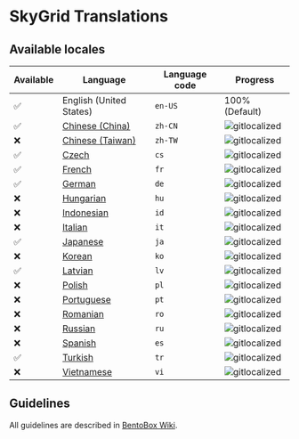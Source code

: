 # SkyGrid Translations

## Available locales

| Available | Language | Language code | Progress |
| --- | ---------- | --- | ----------- |
| ✅ | English (United States) | `en-US` | 100% (Default) |
| ✅ | [Chinese (China)](https://gitlocalize.com/repo/2970/zh-CN/src/main/resources/locales) | `zh-CN` | ![gitlocalized](https://gitlocalize.com/repo/2970/zh-CN//badge.svg) |
| ❌ | [Chinese (Taiwan)](https://gitlocalize.com/repo/2970/zh-TW/src/main/resources/locales) | `zh-TW` | ![gitlocalized](https://gitlocalize.com/repo/2970/zh-TW//badge.svg) |
| ✅ | [Czech](https://gitlocalize.com/repo/2970/cs/src/main/resources/locales) | `cs` | ![gitlocalized](https://gitlocalize.com/repo/2970/cs/badge.svg) |
| ✅ | [French](https://gitlocalize.com/repo/2970/fr/src/main/resources/locales) | `fr` | ![gitlocalized](https://gitlocalize.com/repo/2970/fr/badge.svg) |
| ✅ | [German](https://gitlocalize.com/repo/2970/de/src/main/resources/locales) | `de` | ![gitlocalized](https://gitlocalize.com/repo/2970/de/badge.svg) |
| ❌ | [Hungarian](https://gitlocalize.com/repo/2970/hu/src/main/resources/locales) | `hu` | ![gitlocalized](https://gitlocalize.com/repo/2970/hu/badge.svg) |
| ❌ | [Indonesian](https://gitlocalize.com/repo/2970/id/src/main/resources/locales) | `id` | ![gitlocalized](https://gitlocalize.com/repo/2970/id/badge.svg) |
| ❌ | [Italian](https://gitlocalize.com/repo/2970/it/src/main/resources/locales) | `it` | ![gitlocalized](https://gitlocalize.com/repo/2970/it/badge.svg) |
| ✅ | [Japanese](https://gitlocalize.com/repo/2970/ja/src/main/resources/locales) | `ja` | ![gitlocalized](https://gitlocalize.com/repo/2970/ja/badge.svg) |
| ❌ | [Korean](https://gitlocalize.com/repo/2970/ko/src/main/resources/locales) | `ko` | ![gitlocalized](https://gitlocalize.com/repo/2970/ko/badge.svg) |
| ✅ | [Latvian](https://gitlocalize.com/repo/2970/lv/src/main/resources/locales) | `lv` | ![gitlocalized](https://gitlocalize.com/repo/2970/lv/badge.svg) |
| ❌ | [Polish](https://gitlocalize.com/repo/2970/pl/src/main/resources/locales) | `pl` | ![gitlocalized](https://gitlocalize.com/repo/2970/pl/badge.svg) |
| ❌ | [Portuguese](https://gitlocalize.com/repo/2970/pt/src/main/resources/locales) | `pt` | ![gitlocalized](https://gitlocalize.com/repo/2970/pt/badge.svg) |
| ❌ | [Romanian](https://gitlocalize.com/repo/2970/ro/src/main/resources/locales) | `ro` | ![gitlocalized](https://gitlocalize.com/repo/2970/ro/badge.svg) |
| ❌ | [Russian](https://gitlocalize.com/repo/2970/ru/src/main/resources/locales) | `ru` | ![gitlocalized](https://gitlocalize.com/repo/2970/ru/badge.svg) |
| ❌ | [Spanish](https://gitlocalize.com/repo/2970/es/src/main/resources/locales) | `es` | ![gitlocalized](https://gitlocalize.com/repo/2970/es/badge.svg) |
| ✅ | [Turkish](https://gitlocalize.com/repo/2970/tr/src/main/resources/locales) | `tr` | ![gitlocalized](https://gitlocalize.com/repo/2970/tr/badge.svg) |
| ❌ | [Vietnamese](https://gitlocalize.com/repo/2970/vi/src/main/resources/locales) | `vi` | ![gitlocalized](https://gitlocalize.com/repo/2970/vi/badge.svg) |

## Guidelines
All guidelines are described in [BentoBox Wiki](https://github.com/BentoBoxWorld/BentoBox/wiki/Translate-BentoBox-and-addons#guidelines).
